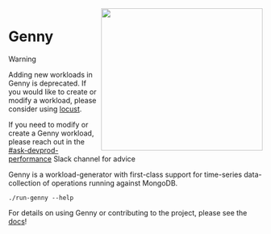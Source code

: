 <img src="https://user-images.githubusercontent.com/119094/67700512-75458380-f984-11e9-9b81-668ea220b9fa.jpg" align="right" height="282" width="320">

Genny
=====

> [!WARNING]  
> Adding new workloads in Genny is deprecated. If you would like 
> to create or modify a workload, please consider using 
> [locust](https://docs.devprod.prod.corp.mongodb.com/performance/workloads/locust_tests).
> 
> If you need to modify or create a Genny workload, please reach out
> in the [#ask-devprod-performance](https://mongodb.enterprise.slack.com/archives/C01VD0LQZED)
> Slack channel for advice

Genny is a workload-generator with first-class support for
time-series data-collection of operations running against MongoDB.

`./run-genny --help`

For details on using Genny or contributing to the project, please see the [docs](./docs/start.md)!

